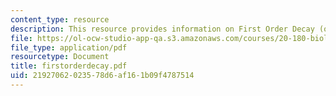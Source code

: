 ```yaml
---
content_type: resource
description: This resource provides information on First Order Decay (of anything).
file: https://ol-ocw-studio-app-qa.s3.amazonaws.com/courses/20-180-biological-engineering-programming-spring-2006/21927062023578d6af161b09f4787514_firstorderdecay.pdf
file_type: application/pdf
resourcetype: Document
title: firstorderdecay.pdf
uid: 21927062-0235-78d6-af16-1b09f4787514
---
```

